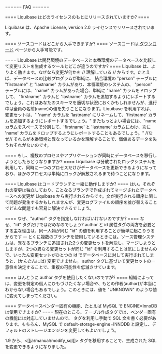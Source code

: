 ====== FAQ ======


==== Liquibase はどのライセンスのもとにリリースされていますか? ====

Liquibase は、Apache License, version 2.0 ライセンスでリリースされています。


==== ソースコードはどこから入手できますか? ====
ソースコードは[ ダウンロード](download ) ページから入手可能です。


==== Liquibase は開発環境のデータベースと本番環境のデータベースを比較して変更リストを生成するツールとどこが違うのですか? ====
Liquibase は、よりよく動きます。なぜなら変更が何かを // 理解している // からです。たとえば、データベースの比較プログラムが単純に、  結合環境の "person"  テーブルに  "firstname" と "lastname" カラムがあり、本番環境のシステムの、 "person" テーブルには、"name" カラムがあった場合、単純に "name" カラムをドロップして、 "firstname" カラムと "lastname" カラムを追加するようにレポートするでしょう。これはあなたのスキーマを適切な状況におくかもしれませんが、進行中は全員の名前(name)の値を失うことになります。Liquibase を利用すれば、変更セットは、" 'name' カラムを 'lastname' にリネームして、'firstname' カラムを追加するようにレポートするでしょう。" またもっとよい場合には、"name カラムをスペースで分割して、'firstname' と 'lastname' カラムにわけ、次に 'name' カラムをドロップするようにレポートすることもあるでしょう。" //なぜ// それらが本番環境と異なっているかを理解することで、価値あるデータを失うおそれがないのです。


==== もし、複数のプロセスやアプリケーションが同時にデータベースを移行しようとしたらどうなりますか? ====
Liquibase は分散されたロックシステムを利用して、同時に一つのプロセスだけがデータベースを更新できるようになっており、ほかのプロセスは単純にロックが解放されるまで待つことになります。


==== Liquibase はコードブランチと一緒に動作しますか? ====
はい。それぞれの変更は独立しており、ことなるブランチで作成されてマージされたデータベースへの変更が Liquibase から実行されるからです。文が実行される順序に関して問題が発生するかもしれませんが、変更ログファイルの順序を並び替えることでどんな問題でも容易に解決できるでしょう。


==== なぜ、"author"  タグを指定しなければいけないのですか? ====
なぜ、"id" タグだけではだめなのでしょう? author と id 属性タグの両方を必要とする主な理由は、同一人物が同じ "id" の値を利用することが簡単に起こりうるからです -- とくに複数のブランチを使用しているときには。ソース管理システムは、異なるブランチに追加された2つの変更セットを解決し、マージしようとしますが、2つの異なる変更セットが同じ "id" を利用することは気にしませんので、いったん変更セットがひとつの id でデータベースに対して実行されてしまうと、(かんたんには) 変更できません。 author タグに基づいて変更セットの一意性を決定することで、重複の可能性を低減させています。



==== ほんとうに author タグを使用したくないのですが? ====
組織によっては、変更を特定の個人にひもづけたくない場合や、もとの作者(author)が本当にわからない場合もあるでしょう。このときには、値を "UNKNOWN" のような値に変えてしまってください。



==== データベースベンダー固有の機能、たとえば MySQL で ENGINE=InnoDB は使用できますか? ====
現在のところ、テーブル作成タグでは、ベンダー固有の機能には対応していませんので、<sql> タグを利用し手動で SQL 文を書く必要があります。もちろん、MySQL で default-storage-engine=INNODB と設定し、デフォルトのストレージエンジンを変更してもよいでしょう。

1.9 から、<[[ja/manual/modify_sql]]> タグを移用することで、生成された SQL を変更できるようになりました。